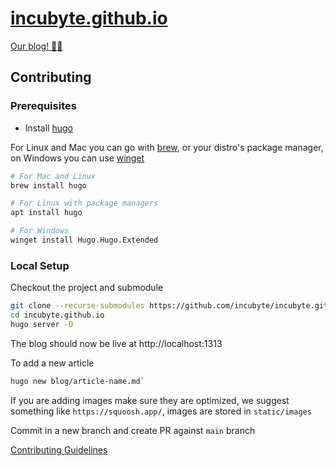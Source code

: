 # [incubyte.github.io](https://engineering.incubyte.co)

[Our blog! ✍🏼](https://engineering.incubyte.co/)

## Contributing

### Prerequisites

- Install [hugo](https://gohugo.io/getting-started/installing/)

For Linux and Mac you can go with [brew](https://brew.sh/), or your distro's package manager, on Windows you can use [winget](https://apps.microsoft.com/store/detail/app-installer/9NBLGGH4NNS1?hl=en-in&gl=in&rtc=1)

```bash
# For Mac and Linux
brew install hugo

# For Linux with package managers
apt install hugo

# For Windows
winget install Hugo.Hugo.Extended
```

### Local Setup

Checkout the project and submodule

```bash
git clone --recurse-submodules https://github.com/incubyte/incubyte.github.io.git
cd incubyte.github.io
hugo server -D
```

The blog should now be live at http://localhost:1313

To add a new article

```bash
hugo new blog/article-name.md`
```

If you are adding images make sure they are optimized, we suggest something like `https://squoosh.app/`, images are stored in `static/images`

Commit in a new branch and create PR against `main` branch

[Contributing Guidelines](./CONTRIBUTING.md)
